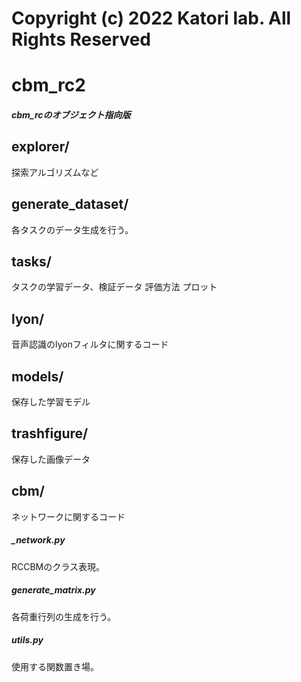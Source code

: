 # Copyright (c) 2022 Katori lab. All Rights Reserved

# cbm_rc2
##### cbm_rcのオブジェクト指向版


## explorer/
探索アルゴリズムなど

## generate_dataset/
各タスクのデータ生成を行う。

## tasks/
タスクの学習データ、検証データ
評価方法
プロット



## lyon/
音声認識のlyonフィルタに関するコード

## models/
保存した学習モデル

## trashfigure/
保存した画像データ

## cbm/
ネットワークに関するコード

##### _network.py
RCCBMのクラス表現。

##### generate_matrix.py
各荷重行列の生成を行う。

##### utils.py
使用する関数置き場。






